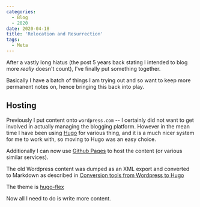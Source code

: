 ```yaml
---
categories:
  - Blog
  - 2020
date: 2020-04-18
title: 'Relocation and Resurrection'
tags:
  - Meta
---
```


After a vastly long hiatus (the post 5 years back stating I intended to blog
more _really_ doesn't count), I've finally put something together.

Basically I have a batch of things I am trying out and so want to keep more
permanent notes on, hence bringing this back into play.


## Hosting

Previously I put content onto `wordpress.com` -- I certainly did not want to
get involved in actually managing the blogging platform.  However in the mean
time I have been using [Hugo](https://gohugo.io/) for various thing, and it is
a much nicer system for me to work with, so moving to Hugo was an easy choice.

Additionally I can now use [Github Pages](https://pages.github.com/) to host
the content (or various similar services).

The old Wordpress content was dumped as an XML export and converted to
Markdown as described in [Conversion tools from Wordpress to
Hugo](https://arjan.wooning.cz/conversion-tools-from-wordpress-to-hugo/#final-solution-exitwp-for-hugo)

The theme is [hugo-flex](https://themes.gohugo.io/hugo-flex/)

Now all I need to do is write more content.